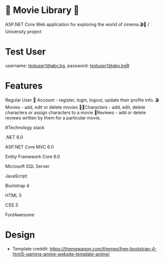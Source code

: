 # 🎥 Movie Library 🎥
ASP.NET Core Web application for exploring the world of cinema.🎬🍿 / University project

# Test User 
username: testuser1@abv.bg, password: testuser1@abv.bgR

# Features
Regular User
👤 Account - register, login, logout, update their profile info.
🎬Movies - add, edit or delete movies 
🦸‍♂️Characters - add, edit, delete characters or assign characters to a movie
📡Reviews - add or delete reviews written by them for a particular movie.

#Technology stack

.NET 6.0

ASP.NET Core MVC 6.0

Entity Framework Core 6.0

Microsoft SQL Server

JavaScript

Bootstrap 4

HTML 5

CSS 3

FontAwesome

# Design
- Template creddit: https://themewagon.com/themes/free-bootstrap-4-html5-gaming-anime-website-template-anime/
